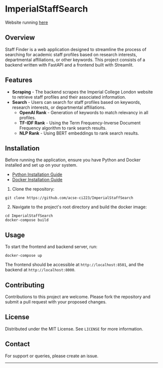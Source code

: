# ImperialStaffSearch

Website running [here](http://iclstaff.com)

## Overview

Staff Finder is a web application designed to streamline the process of searching for academic staff profiles based on research interests, departmental affiliations, or other keywords. This project consists of a backend written with FastAPI and a frontend built with Streamlit.

## Features

- **Scraping** - The backend scrapes the Imperial College London website to retrieve staff profiles and their associated information.
- **Search** - Users can search for staff profiles based on keywords, research interests, or departmental affiliations.
  - **OpenAI Rank** - Generation of keywords to match relevancy in all profiles.
  - **TF-IDF Rank** - Using the Term Frequency-Inverse Document Frequency algorithm to rank search results.
  - **NLP Rank** - Using BERT embeddings to rank search results.

## Installation

Before running the application, ensure you have Python and Docker installed and set up on your system.

- [Python Installation Guide](https://www.python.org/downloads/)
- [Docker Installation Guide](https://docs.docker.com/get-docker/)

1. Clone the repository:

```shell
git clone https://github.com/acse-ci223/ImperialStaffSearch
```

2. Navigate to the project's root directory and build the docker image:

```shell
cd ImperialStaffSearch
docker-compose build
```

## Usage

To start the frontend and backend server, run:

```shell
docker-compose up
```

The frontend should be accessible at `http://localhost:8501`, and the backend at `http://localhost:8000`.

## Contributing
Contributions to this project are welcome. Please fork the repository and submit a pull request with your proposed changes.

## License
Distributed under the MIT License. See `LICENSE` for more information.


## Contact
For support or queries, please create an issue.

---